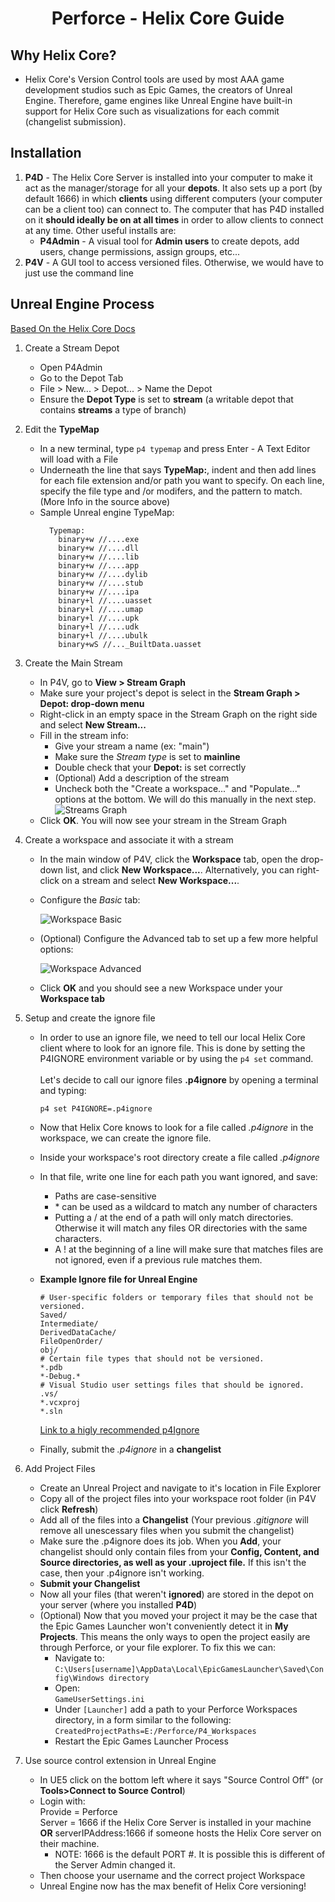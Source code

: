 <h1 style="text-align: center;"> Perforce - Helix Core Guide </h1>

## Why Helix Core?

- Helix Core's Version Control tools are used by most AAA game development studios such as Epic Games, the creators of
  Unreal Engine. Therefore, game engines like Unreal Engine have built-in support for Helix Core such as visualizations
  for each commit (changelist submission).

## Installation

1. **P4D** - The Helix Core Server is installed into your computer to make it act as the manager/storage for all your **depots**. It also sets up a port (by default 1666) in which **clients** using different computers (your computer can be a client too) can connect to. The computer that has P4D installed on it **should ideally be on at all times** in order to allow clients to connect at any time. Other useful installs are:
    - **P4Admin** - A visual tool for **Admin users** to create depots, add users, change permissions, assign groups, etc...
2. **P4V** - A GUI tool to access versioned files. Otherwise, we would have to just use the command line

## Unreal Engine Process

[Based On the Helix Core Docs](https://help.perforce.com/helix-core/quickstart-unreal/Content/quickstart/game-home-quickstart.html)

1. Create a Stream Depot
    - Open P4Admin
    - Go to the Depot Tab
    - File > New... > Depot... > Name the Depot
    - Ensure the **Depot Type** is set to **stream** (a writable depot that contains **streams** a type of branch)

2. Edit the **TypeMap**
    - In a new terminal, type `p4 typemap` and press Enter - A Text Editor will load with a File
    - Underneath the line that says **TypeMap:**, indent and then add lines for each file extension and/or path you want to specify. On each line, specify the file type and /or modifers, and the pattern to match. (More Info in the source above)
    - Sample Unreal engine TypeMap:
      ```
        Typemap:
          binary+w //....exe
          binary+w //....dll
          binary+w //....lib
          binary+w //....app
          binary+w //....dylib
          binary+w //....stub
          binary+w //....ipa
          binary+l //....uasset
          binary+l //....umap
          binary+l //....upk
          binary+l //....udk
          binary+l //....ubulk
          binary+wS //..._BuiltData.uasset
      ```
3. Create the Main Stream
    - In P4V, go to **View > Stream Graph**
    - Make sure your project's depot is select in the **Stream Graph > Depot: drop-down menu**
    - Right-click in an empty space in the Stream Graph on the right side and select **New Stream...**
    - Fill in the stream info:
      - Give your stream a name (ex: "main")
      - Make sure the *Stream type* is set to **mainline**
      - Double check that your **Depot:** is set correctly
      - (Optional) Add a description of the stream
      - Uncheck both the "Create a workspace..." and "Populate..." options at the bottom. We will do this manually in the next step.
        ![Streams Graph](https://help.perforce.com/helix-core/quickstart-unreal/Content/Resources/Images/game-create-main-stream-5_800x533.png)
    - Click **OK**. You will now see your stream in the Stream Graph
4. Create a workspace and associate it with a stream
    - In the main window of P4V, click the **Workspace** tab, open the drop-down list, and click **New Workspace...**. Alternatively, you can right-click on a stream and select **New Workspace...**.
    - Configure the *Basic* tab:

      ![Workspace Basic](https://help.perforce.com/helix-core/quickstart-unreal/Content/Resources/Images/game-create-workspace-2.png)
    - (Optional) Configure the Advanced tab to set up a few more helpful options:

      ![Workspace Advanced](https://help.perforce.com/helix-core/quickstart-unreal/Content/Resources/Images/game-create-workspace-3.png)
    - Click **OK** and you should see a new Workspace under your **Workspace tab**

5. Setup and create the ignore file
    - In order to use an ignore file, we need to tell our local Helix Core client where to look for an ignore file. This is done by setting the P4IGNORE environment variable or by using the `p4 set` command.\
    \
    Let's decide to call our ignore files **.p4ignore** by opening a terminal and typing:
      ```
      p4 set P4IGNORE=.p4ignore
      ```
    - Now that Helix Core knows to look for a file called *.p4ignore* in the workspace, we can create the ignore file.
    - Inside your workspace's root directory create a file called *.p4ignore*
    - In that file, write one line for each path you want ignored, and save:
      - Paths are case-sensitive
      - \* can be used as a wildcard to match any number of characters
      - Putting a / at the end of a path will only match directories. Otherwise it will match any files OR directories with the same characters.
      - A ! at the beginning of a line will make sure that matches files are not ignored, even if a previous rule matches them.
    - **Example Ignore file for Unreal Engine**
      ```
      # User-specific folders or temporary files that should not be versioned.
      Saved/
      Intermediate/
      DerivedDataCache/
      FileOpenOrder/
      obj/
      # Certain file types that should not be versioned.
      *.pdb
      *-Debug.*
      # Visual Studio user settings files that should be ignored.
      .vs/
      *.vcxproj
      *.sln
      ```
      [Link to a higly recommended p4Ignore](https://github.com/github/gitignore/blob/main/UnrealEngine.gitignore)

    - Finally, submit the *.p4ignore* in a **changelist**
6. Add Project Files
    - Create an Unreal Project and navigate to it's location in File Explorer
    - Copy all of the project files into your workspace root folder (in P4V click **Refresh**)
    - Add all of the files into a **Changelist** (Your previous *.gitignore* will remove all unescessary files when you submit the changelist)
    - Make sure the .p4ignore does its job. When you **Add**, your changelist should only contain files from your **Config, Content, and Source directories, as well as your .uproject file.** If this isn't the case, then your .p4ignore isn't working.
    - **Submit your Changelist**
    - Now all your files (that weren't **ignored**) are stored in the depot on your server (where you installed  **P4D**)
    - (Optional) Now that you moved your project it may be the case that the Epic Games Launcher won't conveniently detect it in **My Projects**. This means the only ways to open the project easily are through Perforce, or your file explorer. To fix this we can:
      - Navigate to:\
      `C:\Users[username]\AppData\Local\EpicGamesLauncher\Saved\Config\Windows directory`
      - Open:\
      `GameUserSettings.ini`
      - Under `[Launcher]` add a path to your Perforce Workspaces directory, in a form similar to the following:\
      `CreatedProjectPaths=E:/Perforce/P4_Workspaces`
      - Restart the Epic Games Launcher Process
7. Use source control extension in Unreal Engine
    - In UE5 click on the bottom left where it says "Source Control Off" (or **Tools>Connect to Source Control**)
    - Login with:\
    Provide = Perforce\
    Server = 1666 if the Helix Core Server is installed in your machine **OR** serverIPAddress:1666 if someone hosts the Helix Core server on their machine.
      - NOTE: 1666 is the default PORT #. It is possible this is different of the Server Admin changed it.
    - Then choose your username and the correct project Workspace
    - Unreal Engine now has the max benefit of Helix Core versioning!
